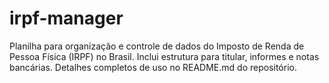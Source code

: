 # irpf-manager
Planilha para organização e controle de dados do Imposto de Renda de Pessoa Física (IRPF) no Brasil. Inclui estrutura para titular, informes e notas bancárias. Detalhes completos de uso no README.md do repositório.
